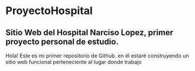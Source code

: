 # ProyectoHospital
## Sitio Web del Hospital Narciso Lopez, primer proyecto personal de estudio.
Hola! Este es mi primer repositorio de Github. en él estaré construyendo un sitio web funcional perteneciente al lugar donde trabajo
